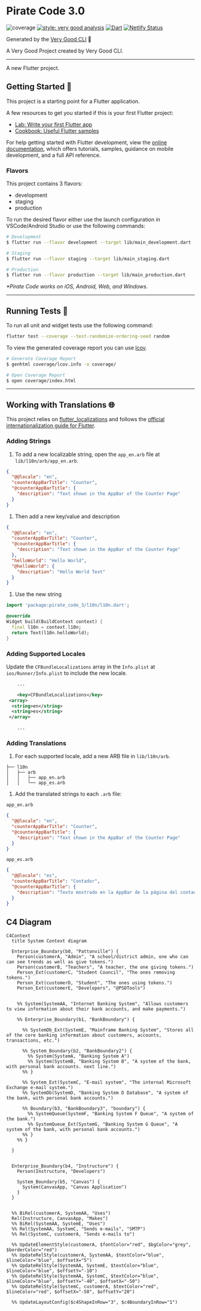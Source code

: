 # Pirate Code 3.0

![coverage][coverage_badge]
[![style: very good analysis][very_good_analysis_badge]][very_good_analysis_link]
[![Dart][ci_badge]][ci_link]
[![Netlify Status][deploys_badge]][deploys_link]

Generated by the [Very Good CLI][very_good_cli_link] 🤖

A Very Good Project created by Very Good CLI.

---

A new Flutter project.

## Getting Started 🚀

This project is a starting point for a Flutter application.

A few resources to get you started if this is your first Flutter project:

- [Lab: Write your first Flutter app][flutter_codelab]
- [Cookbook: Useful Flutter samples][flutter_samples]

For help getting started with Flutter development, view the
[online documentation][flutter_docs], which offers tutorials,
samples, guidance on mobile development, and a full API reference.

### Flavors

This project contains 3 flavors:

- development
- staging
- production

To run the desired flavor either use the launch configuration in VSCode/Android Studio or use the following commands:

```sh
# Development
$ flutter run --flavor development --target lib/main_development.dart

# Staging
$ flutter run --flavor staging --target lib/main_staging.dart

# Production
$ flutter run --flavor production --target lib/main_production.dart
```

_\*Pirate Code works on iOS, Android, Web, and Windows._

---

## Running Tests 🧪

To run all unit and widget tests use the following command:

```sh
flutter test --coverage --test-randomize-ordering-seed random
```

To view the generated coverage report you can use [lcov][lcov].

```sh
# Generate Coverage Report
$ genhtml coverage/lcov.info -o coverage/

# Open Coverage Report
$ open coverage/index.html
```

---

## Working with Translations 🌐

This project relies on [flutter_localizations][flutter_localizations_link] and follows the [official internationalization guide for Flutter][internationalization_link].

### Adding Strings

1. To add a new localizable string, open the `app_en.arb` file at `lib/l10n/arb/app_en.arb`.

```json
{
  "@@locale": "en",
  "counterAppBarTitle": "Counter",
  "@counterAppBarTitle": {
    "description": "Text shown in the AppBar of the Counter Page"
  }
}
```

1. Then add a new key/value and description

```json
{
  "@@locale": "en",
  "counterAppBarTitle": "Counter",
  "@counterAppBarTitle": {
    "description": "Text shown in the AppBar of the Counter Page"
  },
  "helloWorld": "Hello World",
  "@helloWorld": {
    "description": "Hello World Text"
  }
}
```

1. Use the new string

```dart
import 'package:pirate_code_3/l10n/l10n.dart';

@override
Widget build(BuildContext context) {
  final l10n = context.l10n;
  return Text(l10n.helloWorld);
}
```

### Adding Supported Locales

Update the `CFBundleLocalizations` array in the `Info.plist` at `ios/Runner/Info.plist` to include the new locale.

```xml
    ...

    <key>CFBundleLocalizations</key>
 <array>
  <string>en</string>
  <string>es</string>
 </array>

    ...
```

### Adding Translations

1. For each supported locale, add a new ARB file in `lib/l10n/arb`.

```console
├── l10n
│   ├── arb
│   │   ├── app_en.arb
│   │   └── app_es.arb
```

1. Add the translated strings to each `.arb` file:

`app_en.arb`

```json
{
  "@@locale": "en",
  "counterAppBarTitle": "Counter",
  "@counterAppBarTitle": {
    "description": "Text shown in the AppBar of the Counter Page"
  }
}
```

`app_es.arb`

```json
{
  "@@locale": "es",
  "counterAppBarTitle": "Contador",
  "@counterAppBarTitle": {
    "description": "Texto mostrado en la AppBar de la página del contador"
  }
}
```

## C4 Diagram

```mermaid
C4Context
  title System Context diagram

  Enterprise_Boundary(b0, "Pattonville") {
    Person(customerA, "Admin", "A school/district admin, one who can can see trends as well as give tokens.")
    Person(customerB, "Teachers", "A teacher, the one giving tokens.")
    Person_Ext(customerC, "Student Council", "The ones removing tokens.")
    Person_Ext(customerD, "Student", "The ones using tokens.")
    Person_Ext(customerE, "Developers", "@PSDTools")


    %% System(SystemAA, "Internet Banking System", "Allows customers to view information about their bank accounts, and make payments.")

    %% Enterprise_Boundary(b1, "BankBoundary") {

      %% SystemDb_Ext(SystemE, "Mainframe Banking System", "Stores all of the core banking information about customers, accounts, transactions, etc.")

      %% System_Boundary(b2, "BankBoundary2") {
        %% System(SystemA, "Banking System A")
        %% System(SystemB, "Banking System B", "A system of the bank, with personal bank accounts. next line.")
      %% }

      %% System_Ext(SystemC, "E-mail system", "The internal Microsoft Exchange e-mail system.")
      %% SystemDb(SystemD, "Banking System D Database", "A system of the bank, with personal bank accounts.")

      %% Boundary(b3, "BankBoundary3", "boundary") {
        %% SystemQueue(SystemF, "Banking System F Queue", "A system of the bank.")
        %% SystemQueue_Ext(SystemG, "Banking System G Queue", "A system of the bank, with personal bank accounts.")
      %% }
    %% }

  }


  Enterprise_Boundary(b4, "Instructure") {
    Person(Instructure, "Developers")

    System_Boundary(b5, "Canvas") {
      System(CanvasApp, "Canvas Application")
    }
  }


  %% BiRel(customerA, SystemAA, "Uses")
  Rel(Instructure, CanvasApp, "Makes")
  %% BiRel(SystemAA, SystemE, "Uses")
  %% Rel(SystemAA, SystemC, "Sends e-mails", "SMTP")
  %% Rel(SystemC, customerA, "Sends e-mails to")

  %% UpdateElementStyle(customerA, $fontColor="red", $bgColor="grey", $borderColor="red")
  %% UpdateRelStyle(customerA, SystemAA, $textColor="blue", $lineColor="blue", $offsetX="5")
  %% UpdateRelStyle(SystemAA, SystemE, $textColor="blue", $lineColor="blue", $offsetY="-10")
  %% UpdateRelStyle(SystemAA, SystemC, $textColor="blue", $lineColor="blue", $offsetY="-40", $offsetX="-50")
  %% UpdateRelStyle(SystemC, customerA, $textColor="red", $lineColor="red", $offsetX="-50", $offsetY="20")

  %% UpdateLayoutConfig($c4ShapeInRow="3", $c4BoundaryInRow="1")
```

[ci_badge]: https://github.com/PSDTools/app/actions/workflows/dart.yml/badge.svg?branch=main
[ci_link]: https://github.com/PSDTools/app/actions/workflows/dart.yml
[coverage_badge]: https://img.shields.io/badge/coverage-100%25-44cc11.svg
[deploys_badge]: https://api.netlify.com/api/v1/badges/25b0c44e-21b7-423c-a914-32aa4b23b708/deploy-status
[deploys_link]: https://app.netlify.com/sites/pattonville-wallet/deploys
[flutter_codelab]: https://docs.flutter.dev/get-started/codelab
[flutter_docs]: https://docs.flutter.dev/
[flutter_localizations_link]: https://api.flutter.dev/flutter/flutter_localizations/flutter_localizations-library.html
[flutter_samples]: https://docs.flutter.dev/cookbook
[internationalization_link]: https://flutter.dev/docs/development/accessibility-and-localization/internationalization
[lcov]: https://github.com/linux-test-project/lcov
[very_good_analysis_badge]: https://img.shields.io/badge/style-very_good_analysis-B22C89.svg
[very_good_analysis_link]: https://pub.dev/packages/very_good_analysis
[very_good_cli_link]: https://github.com/VeryGoodOpenSource/very_good_cli
